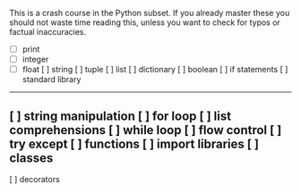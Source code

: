 This is a crash course in the Python subset. If you already master these you should not waste time reading this, unless you want to check for typos or factual inaccuracies. 

- [ ] print
- [ ] integer
- [ ] float
[ ] string
[ ] tuple
[ ] list
[ ] dictionary
[ ] boolean
[ ] if statements
[ ] standard library
----------------------------
[ ] string manipulation
[ ] for loop
[ ] list comprehensions
[ ] while loop
[ ] flow control
[ ] try except
[ ] functions
[ ] import libraries
[ ] classes
----------------------------
[ ] decorators
